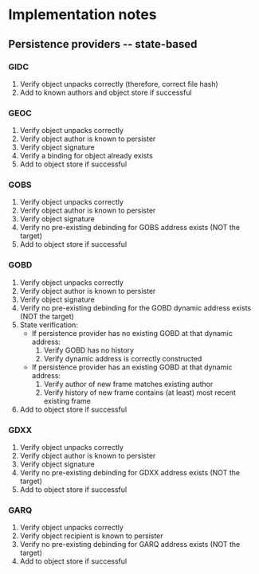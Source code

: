 # Implementation notes

## Persistence providers -- state-based

### GIDC

1. Verify object unpacks correctly (therefore, correct file hash)
2. Add to known authors and object store if successful

### GEOC

1. Verify object unpacks correctly
2. Verify object author is known to persister
3. Verify object signature
4. Verify a binding for object already exists
5. Add to object store if successful

### GOBS

1. Verify object unpacks correctly
2. Verify object author is known to persister
3. Verify object signature
4. Verify no pre-existing debinding for GOBS address exists (NOT the target)
5. Add to object store if successful

### GOBD

1. Verify object unpacks correctly
2. Verify object author is known to persister
3. Verify object signature
4. Verify no pre-existing debinding for the GOBD dynamic address exists (NOT the target)
5. State verification:
    + If persistence provider has no existing GOBD at that dynamic address:
        1. Verify GOBD has no history
        2. Verify dynamic address is correctly constructed
    + If persistence provider has an existing GOBD at that dynamic address:
        1. Verify author of new frame matches existing author
        2. Verify history of new frame contains (at least) most recent existing frame
6. Add to object store if successful

### GDXX

1. Verify object unpacks correctly
2. Verify object author is known to persister
3. Verify object signature
4. Verify no pre-existing debinding for GDXX address exists (NOT the target)
5. Add to object store if successful

### GARQ

1. Verify object unpacks correctly
2. Verify object recipient is known to persister
3. Verify no pre-existing debinding for GARQ address exists (NOT the target)
4. Add to object store if successful
